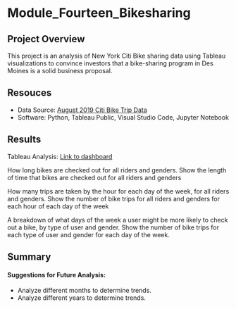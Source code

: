 # Module_Fourteen_Bikesharing

## Project Overview
This project is an analysis of New York Citi Bike sharing data using Tableau visualizations to convince investors that a bike-sharing program in Des Moines is a solid business proposal.

## Resouces
 - Data Source: [August 2019 Citi Bike Trip Data](https://s3.amazonaws.com/tripdata/201908-citibike-tripdata.csv.zip)
 - Software: Python, Tableau Public, Visual Studio Code, Jupyter Notebook

 ## Results

Tableau Analysis: [Link to dashboard](https://public.tableau.com/shared/S384YKCPB?:display_count=n&:origin=viz_share_link)

How long bikes are checked out for all riders and genders.
Show the length of time that bikes are checked out for all riders and genders

How many trips are taken by the hour for each day of the week, for all riders and genders.
Show the number of bike trips for all riders and genders for each hour of each day of the week

A breakdown of what days of the week a user might be more likely to check out a bike, by type of user and gender.
Show the number of bike trips for each type of user and gender for each day of the week.
## Summary

#### Suggestions for Future Analysis:
 - Analyze different months to determine trends.
 - Analyze different years to determine trends.